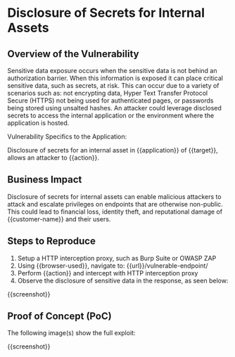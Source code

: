 # Disclosure of Secrets for Internal Assets

## Overview of the Vulnerability

Sensitive data exposure occurs when the sensitive data is not behind an authorization barrier. When this information is exposed it can place critical sensitive data, such as secrets, at risk. This can occur due to a variety of scenarios such as: not encrypting data, Hyper Text Transfer Protocol Secure (HTTPS) not being used for authenticated pages, or passwords being stored using unsalted hashes. An attacker could leverage disclosed secrets to access the internal application or the environment where the application is hosted.

Vulnerability Specifics to the Application:

Disclosure of secrets for an internal asset in {{application}} of {{target}}, allows an attacker to {{action}}.

## Business Impact

Disclosure of secrets for internal assets can enable malicious attackers to attack and escalate privileges on endpoints that are otherwise non-public. This could lead to financial loss, identity theft, and reputational damage of {{customer-name}} and their users.

## Steps to Reproduce

1. Setup a HTTP interception proxy, such as Burp Suite or OWASP ZAP
1. Using {{browser-used}}, navigate to: {{url}}/vulnerable-endpoint/
1. Perform {{action}} and intercept with HTTP interception proxy
1. Observe the disclosure of sensitive data in the response, as seen below:

{{screenshot}}

## Proof of Concept (PoC)

The following image(s) show the full exploit:

{{screenshot}}
